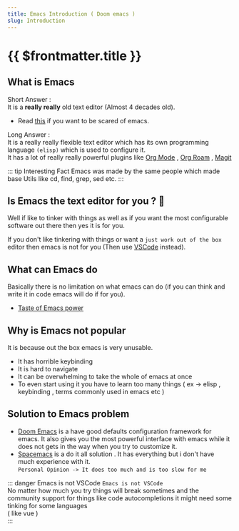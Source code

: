 ```yaml
---
title: Emacs Introduction ( Doom emacs )
slug: Introduction
---
```


# {{ $frontmatter.title }}
## What is Emacs

Short Answer :  
It is a __really really__ old text editor (Almost 4 decades old).  
- Read [this](https://opensource.com/resources/what-emacs) if you want to be scared of emacs.

Long Answer :  
It is a really really flexible text editor which has its own programming language `(elisp)` which is used to configure it.  
It has a lot of really really powerful plugins like [Org Mode](https://orgmode.org/) , [Org Roam](https://www.orgroam.com/) , [Magit](https://magit.vc/)

::: tip Interesting Fact
Emacs was made by the same people which made base Utils like cd, find, grep, sed etc.
:::

## Is Emacs the text editor for you ? :thinking:
Well if like to tinker with things as well as if you want the most configurable software out there then yes it is for you.

If you don't like tinkering with things or want a `just work out of the box` editor then emacs is not for you (Then use [VSCode](https://code.visualstudio.com/) instead).

## What can Emacs do
Basically there is no limitation on what emacs can do (if you can think and write it in code emacs will do if for you).
- [Taste of Emacs power](https://www.redhat.com/sysadmin/5-emacs-features-to-love)

## Why is Emacs not popular
It is because out the box emacs is very unusable.
- It has horrible keybinding
- It is hard to navigate
- It can be overwhelming to take the whole of emacs at once
- To even start using it you have to learn too many things ( ex -> elisp , keybinding , terms commonly used in emacs etc )

## Solution to Emacs problem
- [Doom Emacs](https://github.com/doomemacs/doomemacs) is a have good defaults configuration framework for emacs.
  It also gives you the most powerful interface with emacs while it does not gets in the way when you try to customize it.
- [Spacemacs](https://www.spacemacs.org/) is a do it all solution . It has everything but i don't have much experience with it.  
  `Personal Opinion -> It does too much and is too slow for me`


::: danger Emacs is not VSCode
`Emacs is not VSCode`  
No matter how much you try things will break sometimes and the community support for things like code autocompletions it might need some tinking for some languages <br/>( like vue )  
:::
